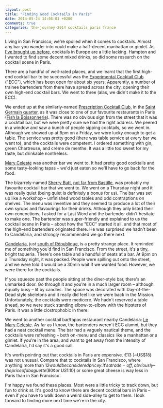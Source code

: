 ```yaml
---
layout: post
title: "Finding Good Cocktails in Paris"
date: 2014-05-24 14:08:01 +0200
comments: true
categories: the-journey-2014 cocktails paris france
---
```


Living in San Francisco, we're spoiled when it comes to cocktails. Almost any bar you wander into could make a half-decent manhattan or gimlet. As [I've brought up before](/blog/2014/05/13/linz), cocktails in Europe are a little lacking. Hampton and I wanted to find some decent mixed drinks, so did some research on the cocktail scene in Paris. 

There are a handful of well-rated places, and we learnt that the first high-end cocktail bar to be successful was the [Experimental Cocktail Club](https://www.facebook.com/pages/Experimental-Cocktail-Club/129531980432588) ("ECC"), which has been open for about six years. Apparently, a number of trainee bartenders from there have spread across the city, opening their own high-end cocktail bars. We went to three (alas, we didn't make it to the ECC).

We ended up at the similarly-named [Prescription Cocktail Club](http://www.prescriptioncocktailclub.com/), in the [Saint Germain quarter](https://www.google.com/maps/place/Prescription+Cocktail+Club/@48.854997,2.337909,17z/data=!3m1!4b1!4m2!3m1!1s0x0:0x9d147b310bda215), as it was close to one of our favourite restaurants in Paris ([Fish la Boissonnerie](http://www.yelp.com/biz/fish-la-boissonnerie-paris-2)). There was no obvious sign from the street that it was a cocktail bar, but we were pretty sure we had the right address. We peered in a window and saw a bunch of people sipping cocktails, so we went in. Although we showed up at 9pm on a Friday, we were lucky enough to get a table. The service was pretty good (there was table service at every bar we went to), and the cocktails were competent. I ordered something with gin, green Chartreuse, and crème de menthe. It was a little too sweet for my taste, but drinkable nontheless.

[Mary Celeste](http://www.lemaryceleste.com/) was another bar we went to. It had pretty good cocktails and some tasty-looking tapas – we'd just eaten so we'll have to go back for the food.

The bizarrely-named [Sherry Butt](http://www.sherrybuttparis.com/), [not far from Bastille](https://www.google.com/maps/place/Sherry+Butt/@48.853303,2.364085,17z/data=!3m1!4b1!4m2!3m1!1s0x47e671ffaa10ef7d:0x2b98a01f163bffd1), was probably my favourite cocktail bar that we went to. We went on a Thursday night and it was really quiet (being quiet is definitely a bonus for us). The bar was set up like a workshop – unfinished wood tables and odd contraptions on shelves. The menu was inventive and they seemed to produce a lot of their own syrups and flavourings for their drinks. Although they only listed their own concoctions, I asked for a Last Word and the bartender didn't hesitate to make one. The bartender was super-friendly and explained to us the cocktail scene in Paris – about how the "ECC" started it all, and that most of the high-end bartenders originated there. He was surprised we hadn't been to Candelaria, and strongly recommended we go there next.

[Candelaria](http://www.candelariaparis.com/), just [south of République](https://www.google.com/maps/place/Candelaria/@48.862981,2.364034,17z/data=!3m1!4b1!4m2!3m1!1s0x0:0xfe5e1d4c40b38ec0), is a pretty strange place. It reminded me of something you'd find in San Francisco. From the street, it's a tiny, bright taqueria. There's one table and a handful of seats at a bar. At 9pm on a Thursday night, it was packed. People were spilling out onto the street, and we were told it would be a 30min wait if we wanted food. However, we were there for the cocktails.

If you squeeze past the people sitting at the diner-style bar, there's an unmarked door. Go through it and you're in a much larger room – although equally busy – lit by candles. The space was decorated with Day-of-the-Dead style skeletons and it really did feel like we were back in the Mission. Unfortunately, the cocktails were mediocre. We hadn't reserved a table ahead, so we were stuck standing elbow-to-elbow with the hipsters of Paris. It was a little clostrophobic in there.

We went to another cocktail bar/tapas restaurant nearby Candelaria: [Le Mary Celeste](http://www.lemaryceleste.com/cocktails/). As far as I know, the bartenders weren't ECC alumni, but they had a neat cocktail menu. The bar had a vaguely nautical theme, and the cocktails were refreshing – both on-menu and classics like a manhattan or a gimlet. If you're in the area, and want to get away from the intensity of Candelaria, I'd say it's a good call.

It's worth pointing out that cocktails in Paris are expensive. €13 (~US$18) was not unusual. Compare that to cocktails in San Francisco, where anything more than $12 would be considered pricey. It's a trade-off, obviously – the price of a baguette (80¢ or ~US$1.10) or some great cheese is way less in Paris than in San Francisco.

I'm happy we found these places. Most were a little tricky to track down, but fun to drink at. It's good to know there are decent cocktial bars in Paris – even if you have to walk down a weird side-alley to get to them. I look forward to finding more next time we're in the city.